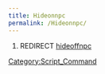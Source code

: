 ```yaml
---
title: Hideonnpc
permalink: /Hideonnpc/
---
```


1.  REDIRECT [hideoffnpc](/hideoffnpc "wikilink")

[Category:Script_Command](/Category:Script_Command "wikilink")